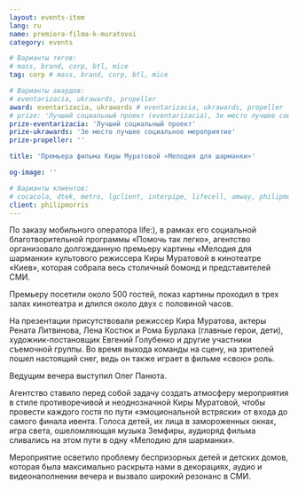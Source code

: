 ```yaml
---
layout: events-item
lang: ru
name: premiera-filma-k-muratovoi
category: events

# Варианты тегов:
# mass, brand, corp, btl, mice
tag: corp # mass, brand, corp, btl, mice

# Варианты авардов:
# eventarizacia, ukrawards, propeller
award: eventarizacia, ukrawards # eventarizacia, ukrawards, propeller
# prize: 'Лучший социальный проект (eventarizacia), 3е место лучшее социальное мероприятие (ukrawards)'
prize-eventarizacia: 'Лучший социальный проект'
prize-ukrawards: '3е место лучшее социальное мероприятие'
prize-propeller: ''

title: 'Премьера фильма Киры Муратовой «Мелодия для шарманки»'

og-image: ''

# Варианты клиентов:
# cocacola, dtek, metro, lgclient, interpipe, lifecell, amway, philipmorris, olymp, maristela, udp, top, zefir, unicef, wog, sebbank, niko, nemiroff, maxim, velykakyshenia, marieclaire, chervonenkoracing, burn, altis, mts, prime, seppala, lifeclient, pekingduck,
client: philipmorris
---
```


По заказу мобильного оператора life:), в рамках его социальной благотворительной программы  «Помочь так легко», агентство организовало долгожданную премьеру картины «Мелодия для шарманки»  культового режиссера Киры Муратовой  в кинотеатре «Киев», которая собрала весь столичный бомонд и представителей СМИ.
 
Премьеру посетили около 500 гостей, показ картины проходил в трех залах кинотеатра и длился около двух с половиной часов.
 
На презентации присутствовали режиссер Кира Муратова, актеры Рената Литвинова, Лена Костюк и Рома Бурлака (главные герои, дети), художник-постановщик Евгений Голубенко и другие участники съемочной группы. Во время выхода команды на сцену, на зрителей пошел настоящий снег, ведь он также играет в фильме «свою» роль.

Ведущим вечера выступил Олег Панюта.
 
Агентство ставило перед собой задачу создать атмосферу мероприятия в стиле противоречивой и неоднозначной Киры Муратовой, чтобы провести каждого гостя по пути «эмоциональной встряски» от входа до самого финала ивента. Голоса детей, их лица в замороженных окнах, игра света, ошеломляющая музыка Земфиры, аудиоряд фильма сливались на этом пути в одну «Мелодию для шарманки».
 
Мероприятие осветило проблему беспризорных детей и детских домов, которая была максимально раскрыта нами в  декорациях, аудио и видеонаполнении вечера и вызвало широкий резонанс в СМИ.
